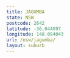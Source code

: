 ```yaml
---
title: JAGUMBA
state: NSW
postcode: 2642
latitude: -36.044097
longitude: 148.094043
url: /nsw/jagumba/
layout: suburb
---
```

